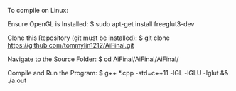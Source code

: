 To compile on Linux:

Ensure OpenGL is Installed:
$ sudo apt-get install freeglut3-dev


Clone this Repository (git must be installed):
$ git clone https://github.com/tommylin1212/AiFinal.git


Navigate to the Source Folder:
$ cd AiFinal/AiFinal/AiFinal/


Compile and Run the Program:
$ g++ *.cpp -std=c++11 -lGL -lGLU -lglut && ./a.out
